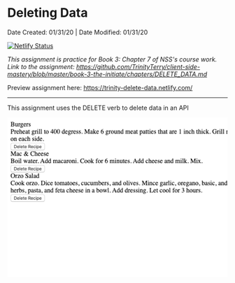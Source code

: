 # Deleting Data
Date Created: 01/31/20 | Date Modified: 01/31/20

[![Netlify Status](https://api.netlify.com/api/v1/badges/fffefb6d-cf3d-4165-a785-9e4f0e10006b/deploy-status)](https://app.netlify.com/sites/trinity-delete-data/deploys)

*This assignment is practice for Book 3: Chapter 7 of NSS's course work. Link to the assignment: https://github.com/TrinityTerry/client-side-mastery/blob/master/book-3-the-initiate/chapters/DELETE_DATA.md*

Preview assignment here: https://trinity-delete-data.netlify.com/
***
This assignment uses the DELETE verb to delete data in an API

![](screenshot.png)
